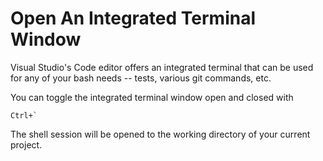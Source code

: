 # Open An Integrated Terminal Window

Visual Studio's Code editor offers an integrated terminal that can be used
for any of your bash needs -- tests, various git commands, etc.

You can toggle the integrated terminal window open and closed with

```
Ctrl+`
```

The shell session will be opened to the working directory of your current
project.

